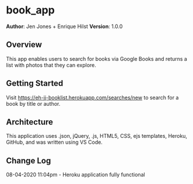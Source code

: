 # book_app

**Author**: Jen Jones + Enrique Hilst
**Version**: 1.0.0

## Overview
This app enables users to search for books via Google Books and returns a list with photos that they can explore. 

## Getting Started
Visit https://eh-jj-booklist.herokuapp.com/searches/new to search for a book by title or author.

## Architecture
This application uses .json, jQuery, .js, HTML5, CSS, ejs templates, Heroku, GitHub, and was written using VS Code. 

## Change Log
08-04-2020 11:04pm - Heroku application fully functional

